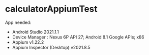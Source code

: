 # calculatorAppiumTest

App needed:
- Android Studio 2021.1.1
- Device Manager  : Nexus 6P API 27; Android 8.1 Google APIs; x86
- Appium v1.22.2
- Appium Inspector (Desktop) v2021.8.5
